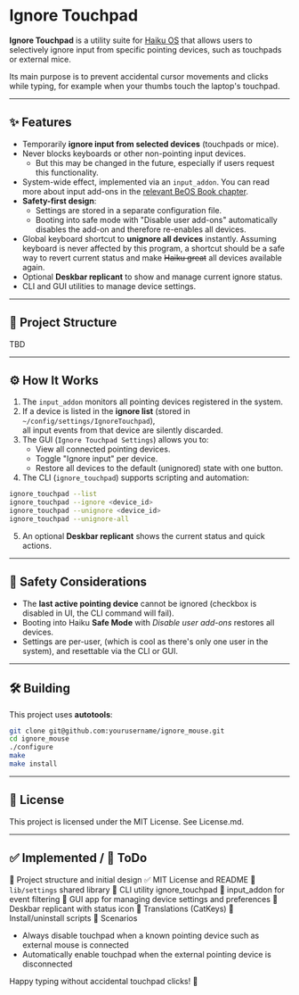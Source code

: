 # Ignore Touchpad

**Ignore Touchpad** is a utility suite for [Haiku OS](http://www.haiku-os.org) that allows users to selectively ignore input from specific pointing devices, such as touchpads or external mice.  

Its main purpose is to prevent accidental cursor movements and clicks while typing, for example when your thumbs touch the laptop's touchpad.

---

## ✨ Features

- Temporarily **ignore input from selected devices** (touchpads or mice).
- Never blocks keyboards or other non-pointing input devices.
  - But this may be changed in the future, especially if users request this functionality.
- System-wide effect, implemented via an `input_addon`. You can read more about input add-ons in the [relevant BeOS Book chapter](https://www.haiku-os.org/legacy-docs/bebook/BInputServerFilter_Overview.html).
- **Safety-first design**:  
  - Settings are stored in a separate configuration file.  
  - Booting into safe mode with "Disable user add-ons" automatically disables the add-on and therefore re-enables all devices.
- Global keyboard shortcut to **unignore all devices** instantly. Assuming keyboard is never affected by this program, a shortcut should be a safe way to revert current status and make ~~Haiku great~~ all devices available again.
- Optional **Deskbar replicant** to show and manage current ignore status.
- CLI and GUI utilities to manage device settings.

---

## 📂 Project Structure

TBD

---

## ⚙️ How It Works

1. The `input_addon` monitors all pointing devices registered in the system.
2. If a device is listed in the **ignore list** (stored in `~/config/settings/IgnoreTouchpad`),  
   all input events from that device are silently discarded.
3. The GUI (`Ignore Touchpad Settings`) allows you to:
   - View all connected pointing devices.
   - Toggle "Ignore input" per device.
   - Restore all devices to the default (unignored) state with one button.
4. The CLI (`ignore_touchpad`) supports scripting and automation:

```bash
ignore_touchpad --list
ignore_touchpad --ignore <device_id>
ignore_touchpad --unignore <device_id>
ignore_touchpad --unignore-all
```

5. An optional **Deskbar replicant** shows the current status and quick actions.

---

## 🔐 Safety Considerations

- The **last active pointing device** cannot be ignored (checkbox is disabled in UI, the CLI command will fail).  
- Booting into Haiku **Safe Mode** with *Disable user add-ons* restores all devices.  
- Settings are per-user, (which is cool as there's only one user in the system), and resettable via the CLI or GUI.

---

## 🛠️ Building

This project uses **autotools**:

```bash
git clone git@github.com:yourusername/ignore_mouse.git
cd ignore_mouse
./configure
make
make install
```

---

## 📄 License

This project is licensed under the MIT License. See License.md.

---

## ✅ Implemented / 🚧 ToDo

🚧 Project structure and initial design
✅ MIT License and README
🚧 `lib/settings` shared library
🚧 CLI utility ignore_touchpad
🚧 input_addon for event filtering
🚧 GUI app for managing device settings and preferences
🚧 Deskbar replicant with status icon
🚧 Translations (CatKeys)
🚧 Install/uninstall scripts
🚧 Scenarios
  - Always disable touchpad when a known pointing device such as external mouse is connected
  - Automatically enable touchpad when the external pointing device is disconnected

Happy typing without accidental touchpad clicks! 
